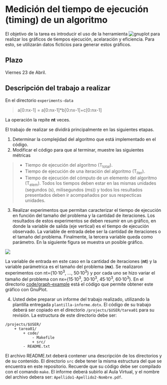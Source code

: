 # Medición del tiempo de ejecución (timing) de un algoritmo

El objetivo de la tarea es introducir el uso de la herramienta ![gnuplot](http://www.gnuplot.info) para realizar los gráficos de tiempos ejecución, acelaración y eficiencia. Para esto, se utilizarán datos ficticios para generar estos gráficos.

## Plazo

Viernes 23 de Abril.

## Descripción del trabajo a realizar

En el directorio ```experiments-data``` 
> a[0:nx-1] = a[0:nx-1]*b[0:nx-1]+c[0:nx-1]

La operación la repite **nt** veces.

El trabajo de realizar se dividirá principalmente en las siguientes etapas.

1. Determinar la complejidad del algoritmo que está implementado en el código.
2. Modificar el código para que al terminar, muestre las siguientes métricas
> - Tiempo de ejecución del algoritmo (T<sub>total</sub>).
> - Tiempo de ejecución de una iteración del algoritmo (T<sub>iter</sub>).
> - Tiempo de ejecución del cómputo de un elemento del algoritmo (T<sub>elem</sub>).
> Todos los tiempos deben estar en las mismas unidades (segundos (s), milisegundos (ms)) y todos los resultados presentados deben ir acompañados por sus respecticas unidades.

3. Realizar experimentos que permitan caracterizar el tiempo de ejecución en función del tamaño del problema y la cantidad de iteraciones. Los resultados de estos experimentos se deben resumir en un gráfico, en donde la variable de salida (eje vertical) es el tiempo de ejecución observado. La variable de entrada debe ser la cantidad de iteraciones o el tamaño del problema. Finalmente, la tercera variable queda como parámetro. En la siguiente figura se muestra un posible gráfico. 

![](https://github.com/UV-ramos/ICI517-tarea01/blob/main/code/graph-example/example.png?raw=true)

La variable de entrada en este caso en la cantidad de iteraciones (**nt**) y la variable parámetrica es el tamaño del problema (**nx**). Se realizaron experimentos con nt={10·10<sup>3</sup>, ..., 50·10<sup>3</sup>} y por cada uno se hizo variar el tamaño del problema con nx={15·10<sup>3</sup>, 30·10<sup>3</sup>, 45·10<sup>3</sup>, 60·10<sup>3</sup>}. En el directorio [code/graph-example](https://github.com/UV-ramos/ICI517-tarea01/tree/main/code/graph-example) está el código que permite obtener este gráfico con GnuPlot.

4. Usted debe preparar un informe del trabajo realizado, utilizando la plantilla entregada ```plantilla-informe.dotx```. El código de su trabajo deberá ser copiado en el directorio ```/projects/$USER/tarea01``` para su revisión. La estructura de este directorio debe ser:

```
/projects/$USER/
	+ tarea01/
		+ code/
			- Makefile
			+ src/
		- README.txt	
```

El archivo README.txt deberá contener una descripción de los directorios y de su contenido. El directorio ```src``` debe tener la misma estructura del que se encuentra en este repositorio. Recuerde que su código debe ser compilado con el comando ```make```. El informe deberá subirlo al Aula Virtual, y el nombre del archivo debera ser: ```Apellido1-Apellido2-Nombre.pdf```.

